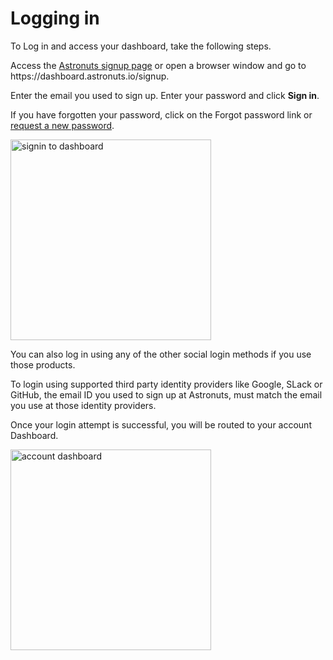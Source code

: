 # Logging in

To Log in and access your dashboard, take the following steps.

<procedure title="Login to your account" id="login-to-account">
    <step>
        <p>Access the <a href="https://dashboard.astronuts.io/signup">Astronuts signup page</a> or open a browser window and go to https://dashboard.astronuts.io/signup.</p>
    </step>
    <step>
        <p>Enter the email you used to sign up. Enter your password and click <b>Sign in</b>. </p>
        <tip>
            <p>
                If you have forgotten your password, click on the <shortcut>Forgot password</shortcut> link or <a href="https://dashboard.astronuts.io/forgot-password">request a new password</a>.
            </p>
        </tip>
        <img src="account-login.png" alt="signin to dashboard" border-effect="line" width="321" thumbnail="false"/>
    </step>
    <step>
        <p>You can also log in using any of the other social login methods if you use those products.</p>
        <tip>
            <p>
                To login using supported third party identity providers like Google, SLack or GitHub, the email ID you used to sign up at Astronuts, must match the email you use at those identity providers.
            </p>
        </tip>
    </step>
    <step>
        <p>Once your login attempt is successful, you will be routed to your account Dashboard. </p>
        <img src="account-dashboard.png" alt="account dashboard" border-effect="line" width="321" thumbnail="true"/>
    </step>
</procedure>